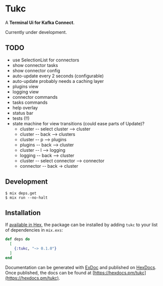 # Tukc

A **Terminal Ui for Kafka Connect**.

Currently under development.

## TODO

* use SelectionList for connectors
* show connector tasks
* show connector config
* auto-update every 2 seconds (configurable)
* auto-update probably needs a caching layer
* plugins view
* logging view
* connector commands
* tasks commands
* help overlay
* status bar
* tests (!!)
* state machine for view transitions (could ease parts of Update)?
  * cluster -- select cluster --> cluster
  * cluster -- back --> clusters
  * cluster -- p --> plugins
  * plugins -- back --> cluster
  * cluster -- l --> logging
  * logging -- back --> cluster
  * cluster -- select connector --> connector
  * connector -- back -> cluster

## Development

```
$ mix deps.get
$ mix run --no-halt
```

## Installation

If [available in Hex](https://hex.pm/docs/publish), the package can be installed
by adding `tukc` to your list of dependencies in `mix.exs`:

```elixir
def deps do
  [
    {:tukc, "~> 0.1.0"}
  ]
end
```

Documentation can be generated with [ExDoc](https://github.com/elixir-lang/ex_doc)
and published on [HexDocs](https://hexdocs.pm). Once published, the docs can
be found at [https://hexdocs.pm/tukc](https://hexdocs.pm/tukc).
